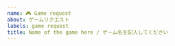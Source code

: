 ```yaml
---
name: 🎮 Game request
about: ゲームリクエスト
labels: game request
title: Name of the game here / ゲーム名を記入してください
---
```

<!--
No guarantees, as I'd need to play it first and it may not be technically
feasible or have accurate translations etc., but feel free to make requests.

私がまずプレイしないとならないし、技術的に難しい場合や、正確な翻訳がない場合もあるから、
保証はできませんが、どうぞ遠慮なくリクエストしてください。

Please include a link to the game, or to the VNDB page if it's a visual novel.

ゲームへのリンク、またはノベルゲームの場合はVNDBリンクを含めてください。
-->


